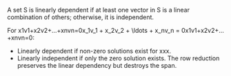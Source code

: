 A set S is linearly dependent if at least one vector in S is a linear combination of others; otherwise, it is independent.

For x1v1+x2v2+…+xnvn=0x_1v_1 + x_2v_2 + \ldots + x_nv_n = 0x1​v1​+x2​v2​+…+xn​vn​=0:

- Linearly dependent if non-zero solutions exist for xxx.
- Linearly independent if only the zero solution exists.
The row reduction preserves the linear dependency but destroys the span. 
